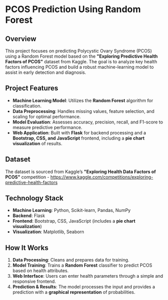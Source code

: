
# **PCOS Prediction Using Random Forest**  

## **Overview**  
This project focuses on predicting Polycystic Ovary Syndrome (PCOS) using a Random Forest model based on the **"Exploring Predictive Health Factors of PCOS"** dataset from Kaggle. The goal is to analyze key health factors influencing PCOS and build a robust machine-learning model to assist in early detection and diagnosis.  

## **Project Features**  
- **Machine Learning Model**: Utilizes the **Random Forest** algorithm for classification.  
- **Data Preprocessing**: Handles missing values, feature selection, and scaling for optimal performance.  
- **Model Evaluation**: Assesses accuracy, precision, recall, and F1-score to measure predictive performance.  
- **Web Application**: Built with **Flask** for backend processing and a **Bootstrap, CSS, and JavaScript** frontend, including a **pie chart visualization** of results.  

## **Dataset**  
The dataset is sourced from Kaggle’s **"Exploring Health Data Factors of PCOS"** competition - https://www.kaggle.com/competitions/exploring-predictive-health-factors 

## **Technology Stack**  
- **Machine Learning**: Python, Scikit-learn, Pandas, NumPy  
- **Backend**: Flask  
- **Frontend**: Bootstrap, CSS, JavaScript (includes a **pie chart visualization**)  
- **Visualization**: Matplotlib, Seaborn  

## **How It Works**  
1. **Data Processing**: Cleans and prepares data for training.  
2. **Model Training**: Trains a **Random Forest** classifier to predict PCOS based on health attributes.  
3. **Web Interface**: Users can enter health parameters through a simple and responsive frontend.  
4. **Prediction & Results**: The model processes the input and provides a prediction with a **graphical representation** of probabilities.  


